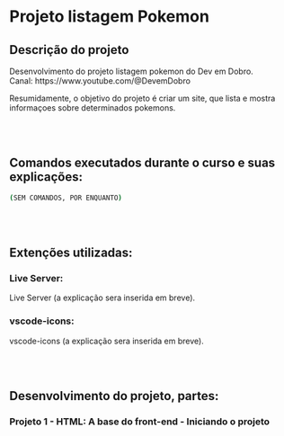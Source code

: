 # Projeto listagem Pokemon

## Descrição do projeto
<p align="justify">
  Desenvolvimento do projeto listagem pokemon do Dev em Dobro. <br>
  Canal: https://www.youtube.com/@DevemDobro

  Resumidamente, o objetivo do projeto é criar um site, que lista e mostra informaçoes sobre determinados pokemons.
</p>

<br><br>
<h2>Comandos executados durante o curso e suas explicações:</h2>

```bash
(SEM COMANDOS, POR ENQUANTO)
```

<br><br>
<h2>Extenções utilizadas:</h2>
<h3>Live Server:</h3>
<p align="justify">Live Server (a explicação sera inserida em breve).</p>

<h3>vscode-icons:</h3>
<p align="justify">vscode-icons (a explicação sera inserida em breve).</p>

<br><br>
<h2>Desenvolvimento do projeto, partes:</h2>
<h3>Projeto 1 - HTML: A base do front-end - Iniciando o projeto